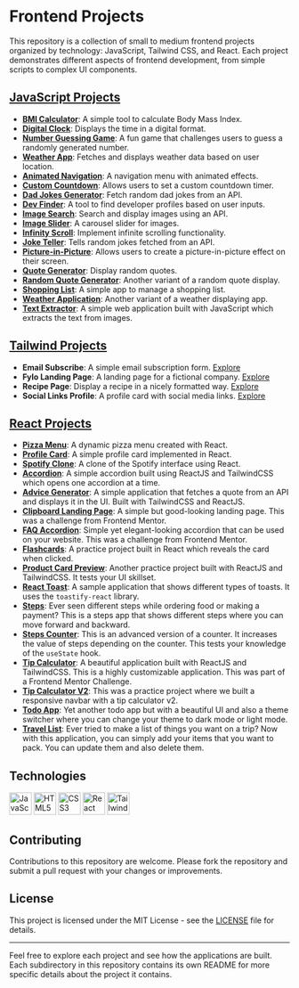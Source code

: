 # Frontend Projects

This repository is a collection of small to medium frontend projects organized by technology: JavaScript, Tailwind CSS, and React. Each project demonstrates different aspects of frontend development, from simple scripts to complex UI components.

## [JavaScript Projects](./Javascript/readme.md)

- **[BMI Calculator](./Javascript/BMI-Calculator)**: A simple tool to calculate Body Mass Index.
- **[Digital Clock](./JavaScript/digital-clock)**: Displays the time in a digital format.
- **[Number Guessing Game](./JavaScript/number-guessing-game)**: A fun game that challenges users to guess a randomly generated number.
- **[Weather App](./JavaScript/weather-app)**: Fetches and displays weather data based on user location.
- **[Animated Navigation](./JavaScript/animated-navigation)**: A navigation menu with animated effects.
- **[Custom Countdown](./JavaScript/custom-countdown)**: Allows users to set a custom countdown timer.
- **[Dad Jokes Generator](./JavaScript/dad-jokes-generator)**: Fetch random dad jokes from an API.
- **[Dev Finder](./JavaScript/dev-finder)**: A tool to find developer profiles based on user inputs.
- **[Image Search](./JavaScript/image-search)**: Search and display images using an API.
- **[Image Slider](./JavaScript/image-slider)**: A carousel slider for images.
- **[Infinity Scroll](./JavaScript/infinity-scroll)**: Implement infinite scrolling functionality.
- **[Joke Teller](./JavaScript/joke-teller)**: Tells random jokes fetched from an API.
- **[Picture-in-Picture](./JavaScript/picture-in-picture)**: Allows users to create a picture-in-picture effect on their screen.
- **[Quote Generator](./JavaScript/quote-generator)**: Display random quotes.
- **[Random Quote Generator](./JavaScript/random-quote-generator)**: Another variant of a random quote display.
- **[Shopping List](./JavaScript/shopping-list)**: A simple app to manage a shopping list.
- **[Weather Application](./JavaScript/weather-application)**: Another variant of a weather displaying app.
- **[Text Extractor](./JavaScript/text-extractor)**: A simple web application built with JavaScript which extracts the text from images.

## [Tailwind Projects](./TailwindCSS/readme.md)

- **Email Subscribe**: A simple email subscription form. [Explore](.\TailwindCSS\email-subscribe)
- **Fylo Landing Page**: A landing page for a fictional company. [Explore](.\TailwindCSS\fylo-landing-page)
- **Recipe Page**: Display a recipe in a nicely formatted way. [Explore](.\Tailwind-CSS\recipe-page)
- **Social Links Profile**: A profile card with social media links. [Explore](.\TailwindCSS\social-links-profile)

## [React Projects](./React/readme.md)

- **[Pizza Menu](./React/pizza-menu)**: A dynamic pizza menu created with React.
- **[Profile Card](./React/profile-card)**: A simple profile card implemented in React.
- **[Spotify Clone](./React/spotify-clone)**: A clone of the Spotify interface using React.
- **[Accordion](./React/accordion)**: A simple accordion built using ReactJS and TailwindCSS which opens one accordion at a time.
- **[Advice Generator](./React/advice-generator)**: A simple application that fetches a quote from an API and displays it in the UI. Built with TailwindCSS and ReactJS.
- **[Clipboard Landing Page](./React/clipboard-landing-pagev2)**: A simple but good-looking landing page. This was a challenge from Frontend Mentor.
- **[FAQ Accordion](./React/faq-accordion)**: Simple yet elegant-looking accordion that can be used on your website. This was a challenge from Frontend Mentor.
- **[Flashcards](./React/flashcards)**: A practice project built in React which reveals the card when clicked.
- **[Product Card Preview](./React/product-card-preview)**: Another practice project built with ReactJS and TailwindCSS. It tests your UI skillset.
- **[React Toast](./React/react-toast)**: A sample application that shows different types of toasts. It uses the `toastify-react` library.
- **[Steps](./React/steps)**: Ever seen different steps while ordering food or making a payment? This is a steps app that shows different steps where you can move forward and backward.
- **[Steps Counter](./React/steps-counter)**: This is an advanced version of a counter. It increases the value of steps depending on the counter. This tests your knowledge of the `useState` hook.
- **[Tip Calculator](./React/tip-calculator)**: A beautiful application built with ReactJS and TailwindCSS. This is a highly customizable application. This was part of a Frontend Mentor Challenge.
- **[Tip Calculator V2](./React/tip-calculator-v2)**: This was a practice project where we built a responsive navbar with a tip calculator v2.
- **[Todo App](./React/todo-app)**: Yet another todo app but with a beautiful UI and also a theme switcher where you can change your theme to dark mode or light mode.
- **[Travel List](./React/travel-list)**: Ever tried to make a list of things you want on a trip? Now with this application, you can simply add your items that you want to pack. You can update them and also delete them.

## Technologies

<p>
  <img src="https://cdn.jsdelivr.net/gh/devicons/devicon/icons/javascript/javascript-original.svg" alt="JavaScript" width="40" height="40"/>
  <img src="https://cdn.jsdelivr.net/gh/devicons/devicon/icons/html5/html5-original.svg" alt="HTML5" width="40" height="40"/>
  <img src="https://cdn.jsdelivr.net/gh/devicons/devicon/icons/css3/css3-original.svg" alt="CSS3" width="40" height="40"/>
  <img src="https://cdn.jsdelivr.net/gh/devicons/devicon/icons/react/react-original.svg" alt="React" width="40" height="40"/>
  <img src="https://camo.githubusercontent.com/8e0ea9c26cfb8ca39b5ea1e808bb34c7711f1cca03f7fedc071c80c14bc21d76/68747470733a2f2f736b696c6c69636f6e732e6465762f69636f6e733f693d7461696c77696e64637373" alt="Tailwind CSS" width="40" height="40"/>
</p>

## Contributing

Contributions to this repository are welcome. Please fork the repository and submit a pull request with your changes or improvements.

## License

This project is licensed under the MIT License - see the [LICENSE](LICENSE) file for details.

---

Feel free to explore each project and see how the applications are built. Each subdirectory in this repository contains its own README for more specific details about the project it contains.
